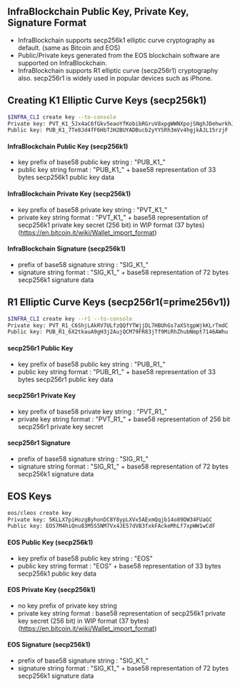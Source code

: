 InfraBlockchain Public Key, Private Key, Signature Format
---

* InfraBlockchain supports secp256k1 elliptic curve cryptography as default. (same as Bitcoin and EOS)
* Public/Private keys generated from the EOS blockchain software are supported on InfraBlockchain.
* InfraBlockchain supports R1 elliptic curve (secp256r1) cryptography also. secp256r1 is widely used in popular devices such as iPhone.


## Creating K1 Elliptic Curve Keys (secp256k1)

```bash
$INFRA_CLI create key --to-console
Private key: PVT_K1_5Jx4aC6fGkv5eaoYfKobibRGruV8xpgWWNXpojSNghJDehwrkhJ
Public key: PUB_K1_7Te8Jd4fF6HbTJH2BUYADBucb2yYYSRh3mVv4hgjkAJL15rzjF
```

#### InfraBlockchain Public Key (secp256k1)
* key prefix of base58 public key string : "PUB_K1_"
* public key string format : "PUB_K1_" + base58 representation of 33 bytes secp256k1 public key data

#### InfraBlockchain Private Key (secp256k1)
* key prefix of base58 private key string : "PVT_K1_"
* private key string format : "PVT_K1_" + base58 representation of secp256k1 private key secret (256 bit) in WIP format (37 bytes) (https://en.bitcoin.it/wiki/Wallet_import_format)

#### InfraBlockchain Signature (secp256k1)
* prefix of base58 signature string : "SIG_K1_"
* signature string format : "SIG_K1_" + base58 representation of 72 bytes secp256k1 signature data


## R1 Elliptic Curve Keys (secp256r1(=prime256v1))

```bash
$INFRA_CLI create key --r1 --to-console
Private key: PVT_R1_C6ShjLAkRV7ULfzQQfYTWjjDL7HBUhGs7aXStgpWjkKLrTmdC
Public key: PUB_R1_6X2tkauA9gH3j2AujQCM79FR83jTf9MiRhZhubNmpt7146AWhu
```

#### secp256r1 Public Key
* key prefix of base58 public key string : "PUB_R1_"
* public key string format : "PUB_R1_" + base58 representation of 33 bytes secp256r1 public key data

#### secp256r1 Private Key
* key prefix of base58 private key string : "PVT_R1_"
* private key string format : "PVT_R1_" + base58 representation of 256 bit secp256r1 private key secret

#### secp256r1 Signature
* prefix of base58 signature string : "SIG_R1_"
* signature string format : "SIG_R1_" + base58 representation of 72 bytes secp256k1 signature data


## EOS Keys

```bash
eos/cleos create key
Private key: 5KLLX7piHozgByhonDC8Y8ypLXVx5AExmQqjb14o89DW34FUaGC
Public key: EOS7M4hiQnu83M5S5NM7Vx4JE57dVB3fxkFAckeMhLf7xpWW1wCdF
```

#### EOS Public Key (secp256k1)
* key prefix of base58 public key string : "EOS"
* public key string format : "EOS" + base58 representation of 33 bytes secp256k1 public key data

#### EOS Private Key (secp256k1)
* no key prefix of private key string
* private key string format : base58 representation of secp256k1 private key secret (256 bit) in WIP format (37 bytes) (https://en.bitcoin.it/wiki/Wallet_import_format)

#### EOS Signature (secp256k1)
* prefix of base58 signature string : "SIG_K1_"
* signature string format : "SIG_K1_" + base58 representation of 72 bytes secp256k1 signature data


